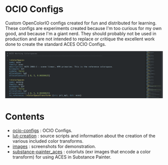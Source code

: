 # OCIO Configs
Custom OpenColorIO configs created for fun and distributed for learning. These configs are experiments created because I'm too curious for my own good, and because I'm a giant nerd. They should probably not be used in production and are not intended to replace or critique the excellent work done to create the standard ACES OCIO Configs.

![ocio config screenshot](/images/ocio_config_screenshot.png)

# Contents
- [ocio-configs](/ocio-configs) : OCIO Configs.
- [lut-creation](/lut-creation) : source scripts and information about the creation of the various included color transforms.
- [images](/images) : screenshots for demonstration.
- [substance-painter_aces](/substance-painter_aces) : colorluts (exr images that encode a color transform) for using ACES in Substance Painter.
